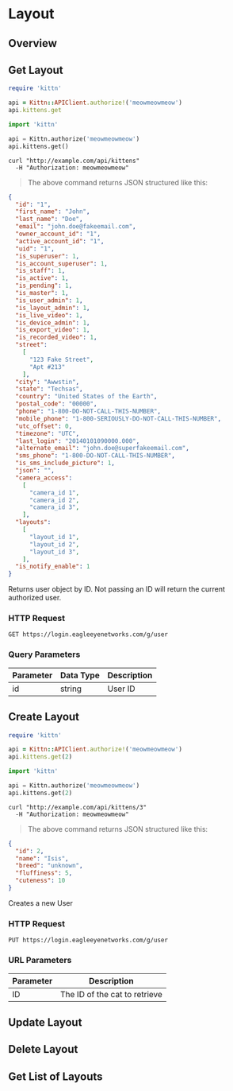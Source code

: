 # Layout

<!--===================================================================-->
## Overview

<!--===================================================================-->
## Get Layout

```ruby
require 'kittn'

api = Kittn::APIClient.authorize!('meowmeowmeow')
api.kittens.get
```

```python
import 'kittn'

api = Kittn.authorize('meowmeowmeow')
api.kittens.get()
```

```shell
curl "http://example.com/api/kittens"
  -H "Authorization: meowmeowmeow"
```

> The above command returns JSON structured like this:

```json
{
  "id": "1",
  "first_name": "John",
  "last_name": "Doe",
  "email": "john.doe@fakeemail.com",
  "owner_account_id": "1",
  "active_account_id": "1",
  "uid": "1",
  "is_superuser": 1,
  "is_account_superuser": 1,
  "is_staff": 1,
  "is_active": 1,
  "is_pending": 1,
  "is_master": 1,
  "is_user_admin": 1,
  "is_layout_admin": 1,
  "is_live_video": 1,
  "is_device_admin": 1,
  "is_export_video": 1,
  "is_recorded_video": 1,
  "street": 
    [
      "123 Fake Street", 
      "Apt #213"
    ],
  "city": "Awwstin",
  "state": "Techsas",
  "country": "United States of the Earth",
  "postal_code": "00000",
  "phone": "1-800-DO-NOT-CALL-THIS-NUMBER",
  "mobile_phone": "1-800-SERIOUSLY-DO-NOT-CALL-THIS-NUMBER",
  "utc_offset": 0,
  "timezone": "UTC",
  "last_login": "20140101090000.000",
  "alternate_email": "john.doe@superfakeemail.com",
  "sms_phone": "1-800-DO-NOT-CALL-THIS-NUMBER",
  "is_sms_include_picture": 1,
  "json": "",
  "camera_access": 
    [
      "camera_id 1", 
      "camera_id 2", 
      "camera_id 3", 
    ],
  "layouts": 
    [
      "layout_id 1", 
      "layout_id 2", 
      "layout_id 3", 
    ],
  "is_notify_enable": 1
}
```

Returns user object by ID. Not passing an ID will return the current authorized user.

### HTTP Request

`GET https://login.eagleeyenetworks.com/g/user`

### Query Parameters

Parameter     | Data Type   | Description
---------     | ----------- | -----------
id            | string      | User ID

<!--===================================================================-->
## Create Layout

```ruby
require 'kittn'

api = Kittn::APIClient.authorize!('meowmeowmeow')
api.kittens.get(2)
```

```python
import 'kittn'

api = Kittn.authorize('meowmeowmeow')
api.kittens.get(2)
```

```shell
curl "http://example.com/api/kittens/3"
  -H "Authorization: meowmeowmeow"
```

> The above command returns JSON structured like this:

```json
{
  "id": 2,
  "name": "Isis",
  "breed": "unknown",
  "fluffiness": 5,
  "cuteness": 10
}
```

Creates a new User

### HTTP Request

`PUT https://login.eagleeyenetworks.com/g/user`

### URL Parameters

Parameter | Description
--------- | -----------
ID | The ID of the cat to retrieve

<!--===================================================================-->
## Update Layout

<!--===================================================================-->
## Delete Layout

<!--===================================================================-->
## Get List of Layouts
